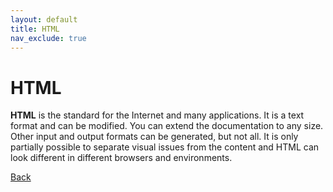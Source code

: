 ```yaml
---
layout: default
title: HTML
nav_exclude: true
---
```


# HTML
**HTML** is the standard for the Internet and many applications. It is a text format and can be modified. You can extend the documentation to any size. Other input and output formats can be generated, but not all. It is only partially possible to separate visual issues from the content and HTML can look different in different browsers and environments.

[Back](./visual_studio_code_and_md.md)